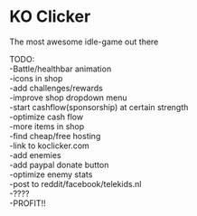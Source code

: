 KO Clicker
=========

The most awesome idle-game out there


TODO:  
-Battle/healthbar animation  
-icons in shop   
-add challenges/rewards  
-improve shop dropdown menu  
-start cashflow(sponsorship) at certain strength  
-optimize cash flow  
-more items in shop  
-find cheap/free hosting  
-link to koclicker.com  
-add enemies  
-add paypal donate button  
-optimize enemy stats  
-post to reddit/facebook/telekids.nl  
-????  
-PROFIT!!  

